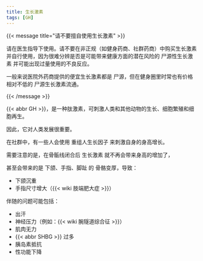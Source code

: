 ```yaml
---
title: 生长激素
tags: [GH]
---
```


{{< message title="请不要擅自使用生长激素" >}}

请在医生指导下使用。请不要在非正规（如健身药商、社群药商）中购买生长激素并自行使用，因为很难分辨是否是可能带来健康方面的潜在风险的 尸源性生长激素 并可能出现过量使用的不良反应。

一般来说医院外药商提供的便宜生长激素都是 尸源，但在健身圈里时常也有价格相对不低的 尸源生长激素流通。

{{< /message >}}

{{< abbr GH >}}，是一种肽激素，可刺激人类和其他动物的生长、细胞繁殖和细胞再生。

因此，它对人类发展很重要。

在社群中，有一些人会使用 重组人生长因子 来刺激自身的身高增长。

需要注意的是，在骨骺线闭合后 生长激素 就不再会带来身高的增加了，

甚至会带来的是 下颌、手指、脚趾 的 骨骼变厚，导致：

- 下颌沉重
- 手指尺寸增大（{{< wiki 肢端肥大症 >}}）

伴随的问题可能包括：

- 出汗
- 神经压力（例如：{{< wiki 腕隧道综合征 >}}）
- 肌肉无力
- {{< abbr SHBG >}} 过多
- 胰岛素抵抗
- 性功能下降
